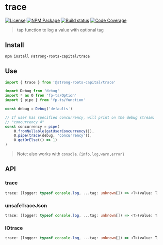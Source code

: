 # trace
[![License][]](https://opensource.org/licenses/ISC)
[![NPM Package][]](https://npmjs.org/package/@strong-roots-capital/trace)
[![Build status][]](https://travis-ci.org/strong-roots-capital/trace)
[![Code Coverage][]](https://codecov.io/gh/strong-roots-capital/trace)

[License]: https://img.shields.io/badge/License-ISC-blue.svg
[NPM Package]: https://img.shields.io/npm/v/@strong-roots-capital/trace.svg
[Build status]: https://travis-ci.org/strong-roots-capital/trace.svg?branch=master
[Code Coverage]: https://codecov.io/gh/strong-roots-capital/trace/branch/master/graph/badge.svg

> tap function to log a value with optional tag

## Install

``` shell
npm install @strong-roots-capital/trace
```

## Use

``` typescript
import { trace } from '@strong-roots-capital/trace'

import Debug from 'debug'
import * as O from 'fp-ts/Option'
import { pipe } from 'fp-ts/function'

const debug = Debug('defaults')

// If user has specified concurrency, will print on the debug stream:
// "concurrency 4"
const concurrency = pipe(
    O.fromNullable(getUserConcurrency()),
    O.pipe(trace(debug, 'concurrency')),
    O.getOrElse(() => 1)
)
```

> Note: also works with `console.{info,log,warn,error}`

## API

### trace

```typescript
trace: (logger: typeof console.log, ...tag: unknown[]) => <T>(value: T) => T
```

### unsafeTraceJson

```typescript
trace: (logger: typeof console.log, ...tag: unknown[]) => <T>(value: T) => T
```

### IOtrace

```typescript
trace: (logger: typeof console.log, ...tag: unknown[]) => <T>(value: T) => () => T
```
